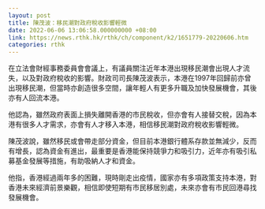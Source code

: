 ```yaml
---
layout: post
title: 陳茂波：移民潮對政府稅收影響輕微
date: 2022-06-06 13:06:58.000000000 +08:00
link: https://news.rthk.hk/rthk/ch/component/k2/1651779-20220606.htm
categories: rthk
---
```


在立法會財經事務委員會會議上，有議員關注近年本港出現移民潮會出現人才流失，以及對政府稅收的影響。財政司司長陳茂波表示，本港在1997年回歸前亦曾出現移民潮，但當時亦創造很多空間，讓年輕人有更多升職及加快發展機會，其後亦有人回流本港。

他認為，雖然政府表面上損失離開香港的市民稅收，但亦會有人接替交稅，因為本港有很多人才需求，亦會有人才移入本港，相信移民潮對政府稅收影響輕微。

陳茂波說，雖然移民或會帶走部分資金，但目前本港銀行體系存款並無減少，反而有增長，認為資金有進出，最重要是香港能保持競爭力和吸引力，近年亦有吸引私募基金發展等措施，有助吸納人才和資金。

他指，香港經過兩年多的困難，現時剛走出疫情，國家亦有多項政策支持本港，對香港未來經濟前景樂觀，相信即使短期有市民移居別處，未來亦會有市民回港尋找發展機會。
